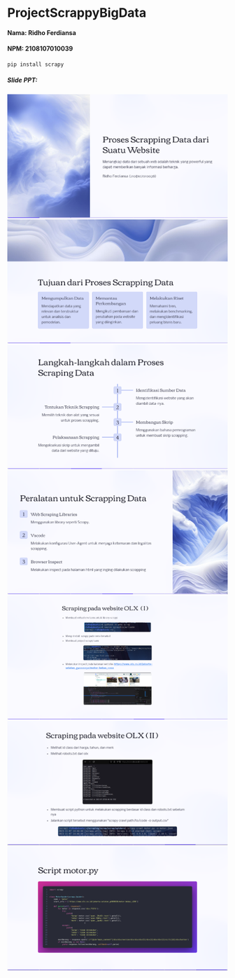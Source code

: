  # ProjectScrappyBigData

#### Nama: Ridho Ferdiansa
#### NPM: 2108107010039

```python
pip install scrapy
```

##### Slide PPT:

![slide-1](https://github.com/ridhoF-1/ProjectScrappyBigData/blob/main/Slide-bigData/1.png)
![slide-2](https://github.com/ridhoF-1/ProjectScrappyBigData/blob/main/Slide-bigData/2.png)
![slide-3](https://github.com/ridhoF-1/ProjectScrappyBigData/blob/main/Slide-bigData/3.png)
![slide-4](https://github.com/ridhoF-1/ProjectScrappyBigData/blob/main/Slide-bigData/4.png)
![slide-5](https://github.com/ridhoF-1/ProjectScrappyBigData/blob/main/Slide-bigData/5.png)
![slide-6](https://github.com/ridhoF-1/ProjectScrappyBigData/blob/main/Slide-bigData/6.png)
![slide-7](https://github.com/ridhoF-1/ProjectScrappyBigData/blob/main/Slide-bigData/7.png)
